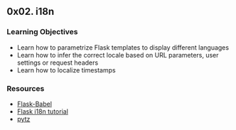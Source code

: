 ## 0x02. i18n

### Learning Objectives
* Learn how to parametrize Flask templates to display different languages
* Learn how to infer the correct locale based on URL parameters, user settings or request headers
* Learn how to localize timestamps

### Resources
- [Flask-Babel]()
- [Flask i18n tutorial](https://blog.miguelgrinberg.com/post/the-flask-mega-tutorial-part-xiii-i18n-and-l10n)
- [pytz](https://pytz.sourceforge.net/)

